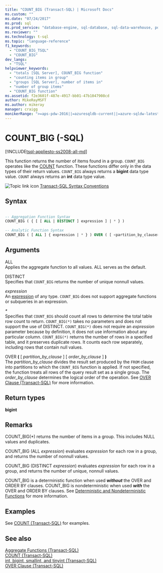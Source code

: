 ```yaml
---
title: "COUNT_BIG (Transact-SQL) | Microsoft Docs"
ms.custom: ""
ms.date: "07/24/2017"
ms.prod: sql
ms.prod_service: "database-engine, sql-database, sql-data-warehouse, pdw"
ms.reviewer: ""
ms.technology: t-sql
ms.topic: "language-reference"
f1_keywords: 
  - "COUNT_BIG_TSQL"
  - "COUNT_BIG"
dev_langs: 
  - "TSQL"
helpviewer_keywords: 
  - "totals [SQL Server], COUNT_BIG function"
  - "counting items in group"
  - "groups [SQL Server], number of items in"
  - "number of group items"
  - "COUNT_BIG function"
ms.assetid: f2e3601f-487e-4917-bb01-47b1047908cd
author: MikeRayMSFT
ms.author: mikeray
manager: craigg
monikerRange: ">=aps-pdw-2016||=azuresqldb-current||=azure-sqldw-latest||>=sql-server-2016||=sqlallproducts-allversions||>=sql-server-linux-2017||=azuresqldb-mi-current"
---
```

# COUNT_BIG (-SQL)
[!INCLUDE[tsql-appliesto-ss2008-all-md](../../includes/tsql-appliesto-ss2008-all-md.md)]

This function returns the number of items found in a group. `COUNT_BIG` operates like the [COUNT](../../t-sql/functions/count-transact-sql.md) function. These functions differ only in the data types of their return values. `COUNT_BIG` always returns a **bigint** data type value. `COUNT` always returns an **int** data type value.
  
![Topic link icon](../../database-engine/configure-windows/media/topic-link.gif "Topic link icon") [Transact-SQL Syntax Conventions](../../t-sql/language-elements/transact-sql-syntax-conventions-transact-sql.md)
  
## Syntax  
  
```sql

-- Aggregation Function Syntax  
COUNT_BIG ( { [ [ ALL | DISTINCT ] expression ] | * } )  
  
-- Analytic Function Syntax  
COUNT_BIG ( [ ALL ] { expression | * } ) OVER ( [ <partition_by_clause> ] )  
```  
  
## Arguments  
ALL  
Applies the aggregate function to all values. ALL serves as the default.
  
DISTINCT  
Specifies that `COUNT_BIG` returns the number of unique nonnull values.
  
*expression*  
An [expression](../../t-sql/language-elements/expressions-transact-sql.md) of any type. `COUNT_BIG` does not support aggregate functions or subqueries in an expression.
  
*\**  
Specifies that `COUNT_BIG` should count all rows to determine the total table row count to return. `COUNT_BIG(*)` takes no parameters and does not support the use of DISTINCT. `COUNT_BIG(*)` does not require an *expression* parameter because by definition, it does not use information about any particular column. `COUNT_BIG(*)` returns the number of rows in a specified table, and it preserves duplicate rows. It counts each row separately, including rows that contain null values.
  
OVER **(** [ *partition_by_clause* ] [ *order_by_clause* ] **)**  
The *partition_by_clause* divides the result set produced by the `FROM` clause into partitions to which the `COUNT_BIG` function is applied. If not specified, the function treats all rows of the query result set as a single group. The *order_by_clause* determines the logical order of the operation. See [OVER Clause &#40;Transact-SQL&#41;](../../t-sql/queries/select-over-clause-transact-sql.md) for more information.
  
## Return types
**bigint**
  
## Remarks  
COUNT_BIG(\*) returns the number of items in a group. This includes NULL values and duplicates.
  
COUNT_BIG (ALL *expression*) evaluates *expression* for each row in a group, and returns the number of nonnull values.
  
COUNT_BIG (DISTINCT *expression*) evaluates *expression* for each row in a group, and returns the number of unique, nonnull values.
  
COUNT_BIG is a deterministic function when used **_without_** the OVER and ORDER BY clauses. COUNT_BIG is nondeterministic when used **_with_** the OVER and ORDER BY clauses. See [Deterministic and Nondeterministic Functions](../../relational-databases/user-defined-functions/deterministic-and-nondeterministic-functions.md) for more information.
  
## Examples  
See [COUNT &#40;Transact-SQL&#41;](../../t-sql/functions/count-transact-sql.md) for examples.
  
## See also
[Aggregate Functions &#40;Transact-SQL&#41;](../../t-sql/functions/aggregate-functions-transact-sql.md)  
[COUNT &#40;Transact-SQL&#41;](../../t-sql/functions/count-transact-sql.md)  
[int, bigint, smallint, and tinyint &#40;Transact-SQL&#41;](../../t-sql/data-types/int-bigint-smallint-and-tinyint-transact-sql.md)  
[OVER Clause &#40;Transact-SQL&#41;](../../t-sql/queries/select-over-clause-transact-sql.md)
  
  
